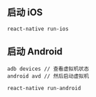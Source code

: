 #
## 启动 iOS
```
react-native run-ios
```

## 启动 Android

```
adb devices // 查看虚拟机状态
android avd // 然后启动虚拟机

react-native run-android
```
